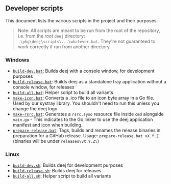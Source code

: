 ## Developer scripts

This document lists the various scripts in the project and their purposes.

> Note: All scripts are meant to be run from the root of the repository, i.e. from the _root_ `deej` directory: `.\pkg\deej\scripts\...\whatever.bat`. They're not guaranteed to work correctly if run from another directory.

### Windows

- [`build-dev.bat`](./windows/build-dev.bat): Builds deej with a console window, for development purposes
- [`build-release.bat`](./windows/build-release.bat): Builds deej as a standalone tray application without a console window, for releases
- [`build-all.bat`](./windows/build-all.bat): Helper script to build all variants
- [`make-icon.bat`](./windows/make-icon.bat): Converts a .ico file to an icon byte array in a Go file. Used by our systray library. You shouldn't need to run this unless you change the deej logo
- [`make-rsrc.bat`](./windows/make-rsrc.bat): Generates a `rsrc.syso` resource file inside `cmd` alongside `main.go` - This indicates to the Go linker to use the deej application manifest and icon when building.
- [`prepare-release.bat`](./windows/prepare-release.bat): Tags, builds and renames the release binaries in preparation for a GitHub release. Usage: `prepare-release.bat vX.Y.Z` (binaries will be under `releases\vX.Y.Z\`)

### Linux

- [`build-dev.sh`](./linux/build-dev.sh): Builds deej for development purposes
- [`build-release.sh`](./linux/build-release.sh): Builds deej for releases
- [`build-all.sh`](./linux/build-all.sh): Helper script to build all variants
